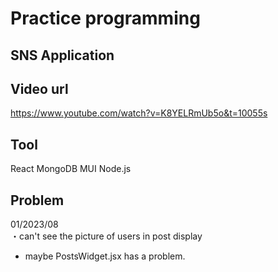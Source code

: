 # Practice programming

## SNS Application

## Video url

https://www.youtube.com/watch?v=K8YELRmUb5o&t=10055s

## Tool

React
MongoDB
MUI
Node.js

## Problem

01/2023/08  
・can't see the picture of users in post display

- maybe PostsWidget.jsx has a problem.

